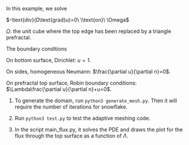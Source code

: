 In this example, we solve

$-\text{div}(D\text{grad}u)=0\ \\text{on}\ \Omega$

$\Omega$: the unit cube where the top edge has been replaced by a triangle prefractal.

The boundary conditions

On bottom surface, Dirichlet: $u=1$.

On sides, homogeneous Neumann: $\frac{\partial u}{\partial n}=0$.

On prefractal top surface, Robin boundary conditions: $\Lambda\frac{\partial u}{\partial n}+u=0$.

1. To generate the domain, run `python3 generate_mesh.py`. Then it will require the number of iterations for snowflake.

2. Run `python3 test.py` to test the adaptive meshing code.

3. In the script main_flux.py, it solves the PDE and draws the plot for the flux through the top surface as a function of $\Lambda$. 
